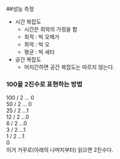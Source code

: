 ##성능 측정  
- 시간 복잡도  
	- 시간은 최악의 가정을 함  
	- 최적 : 빅 오메가  
	- 최악 : 빅 오  
	- 평균 : 빅 세타
- 공간 복잡도
	- 어지간하면 공간 복잡도는 따르지 않는다.  


### 100을 2진수로 표현하는 방법  
100 / 2 ... 0  
50 / 2 ... 0  
25 / 2 ...1  
12 / 2 ...0  
6 / 2 ...0  
3 / 2 ...1  
1 / 2 ...1  
0  
이거 거꾸로(아래의 나머지부터) 읽으면 2진수다.